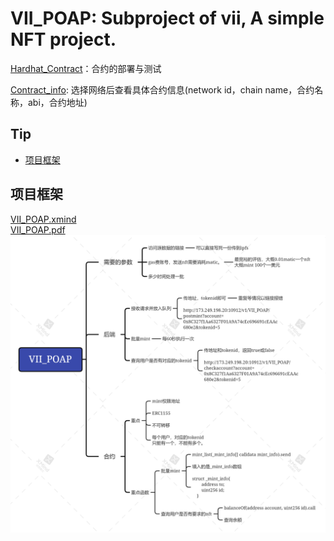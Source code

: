 # VII_POAP: Subproject of vii, A simple NFT project.
<!-- [更新](./update): 更新时间 v0.1 2022/05/10 16:16   -->
[Hardhat_Contract](./Hardhat_Contract)：合约的部署与测试  
<!-- [Function](./Function)：项目业务逻辑和合约的交互接口    -->
[Contract_info](./Hardhat_Contract/deployments/newinfo/VII_POAP.json): 选择网络后查看具体合约信息(network id，chain name，合约名称，abi，合约地址)  
<!-- [operate](./Operate)： Opensea的运营管理。 -->

## Tip
<!-- * [测试网信息](#测试网信息) -->
* [项目框架](#项目框架)
<!-- 
## 测试网信息
|       |       |       |
|   -------------   |   -------------   |   -------------   |
|   network_name    |   polygon_mumbai  |   ZHAOMEI  |
|   network_id      |   80001           |   7156777  |
|   faucet          |   https://faucet.polygon.technology/  |   [无限测试币账户](./other/account.txt)  |
|                   |   https://mumbaifaucet.com/           |   | -->

## 项目框架
[VII_POAP.xmind](./other_document/VII_POAP.xmind)  
[VII_POAP.pdf](./other_document/VII_POAP.pdf)  
![VII_POAP.png](./other_document/VII_POAP.png)  

